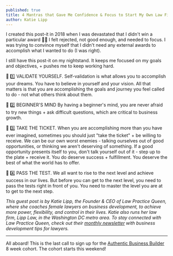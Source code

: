 ```yaml
---
published: true
title: 4 Mantras that Gave Me Confidence & Focus to Start My Own Law Firm
author: Katie Lipp
---
```

I created this post-it in 2018 when I was devastated that I didn't win a particular award 🤦‍♀️ I felt rejected, not good enough, and needed to focus. I was trying to convince myself that I didn't need any external awards to accomplish what I wanted to do (I was right).

I still have this post-it on my nightstand. It keeps me focused on my goals and objectives, + pushes me to keep working hard.

👑 1️⃣ VALIDATE YOURSELF.
Self-validation is what allows you to accomplish your dreams. You have to believe in yourself and your vision. All that matters is that you are accomplishing the goals and journey you feel called to do - not what others think about them.

👑 2️⃣ BEGINNER'S MIND
By having a beginner's mind, you are never afraid to try new things + ask difficult questions, which are critical to business growth.

👑 3️⃣ TAKE THE TICKET.
When you are accomplishing more than you have ever imagined, sometimes you should just "take the ticket" + be willing to receive. We can be our own worst enemies - talking ourselves out of good opportunities, or thinking we aren't deserving of something. If a good opportunity presents itself to you, don't talk yourself out of it - step up to the plate + receive it. You do deserve success + fulfillment. You deserve the best of what the world has to offer.

👑 4️⃣ PASS THE TEST.
We all want to rise to the next level and achieve success in our lives. But before you can get to the next level, you need to pass the tests right in front of you. You need to master the level you are at to get to the next step.

_This guest post is by Katie Lipp, the Founder & CEO of Law Practice Queen, where she coaches female lawyers on business development, to achieve more power, flexibility, and control in their lives. Katie also runs her law firm, Lipp Law, in the Washington DC metro area. To stay connected with Law Practice Queen, check out their [monthly newsletter](http://eepurl.com/hlsDFL) with business development tips for lawyers._

------

All aboard! This is the last call to sign up for the [Authentic Business Builder](https://buildyourbook.org/academy/the-authentic-business-builder/) 8 week cohort. The cohort starts this weekend!